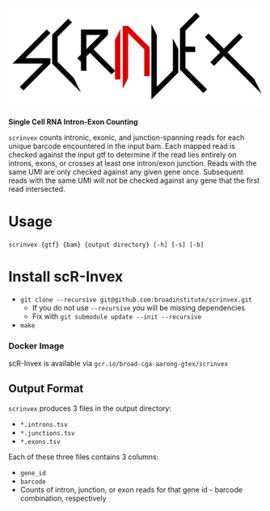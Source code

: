 ![Scrinvex Logo](scrinvex.png)
---
**Single Cell RNA Intron-Exon Counting**

`scrinvex` counts intronic, exonic, and junction-spanning reads for each unique barcode encountered in the input bam.
Each mapped read is checked against the input gtf to determine if the read lies entirely on introns, exons, or crosses at least one intron/exon junction.
Reads with the same UMI are only checked against any given gene once. Subsequent reads with the same UMI will not be checked against any gene that the first read intersected.

# Usage

`scrinvex {gtf} {bam} {output directory} [-h] [-s] [-b]`

# Install scR-Invex

* `git clone --recursive git@github.com:broadinstitute/scrinvex.git`
    * If you do not use `--recursive` you will be missing dependencies
    * Fix with `git submodule update --init --recursive`
* `make`

### Docker Image

scR-Invex is available via `gcr.io/broad-cga-aarong-gtex/scrinvex`

## Output Format

`scrinvex` produces 3 files in the output directory:
* `*.introns.tsv`
* `*.junctions.tsv`
* `*.exons.tsv`

Each of these three files contains 3 columns:
* `gene_id`
* `barcode`
* Counts of intron, junction, or exon reads for that gene id - barcode combination, respectively
